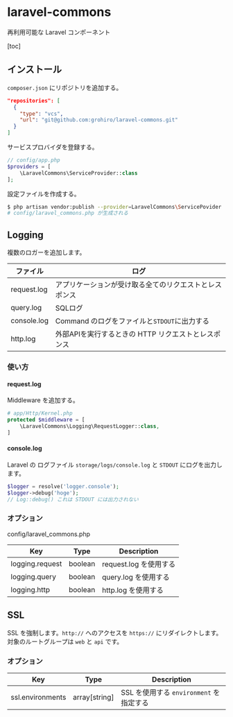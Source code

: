 # laravel-commons
再利用可能な Laravel コンポーネント

[toc]

## インストール
`composer.json` にリポジトリを追加する。

```json
"repositories": [          
  {                                                               
    "type": "vcs",                        
    "url": "git@github.com:grohiro/laravel-commons.git"
  }
]      
```

サービスプロバイダを登録する。

```php
// config/app.php
$providers = [
    \LaravelCommons\ServiceProvider::class
];
```

設定ファイルを作成する。

```bash
$ php artisan vendor:publish --provider=LaravelCommons\ServicePovider
# config/laravel_commons.php が生成される
```

## Logging

複数のロガーを追加します。

|ファイル|ログ|
|-------|---|
|request.log|アプリケーションが受け取る全てのリクエストとレスポンス|
|query.log|SQLログ|
|console.log|Command のログをファイルと`STDOUT`に出力する|
|http.log|外部APIを実行するときの HTTP リクエストとレスポンス|

### 使い方

#### request.log

Middleware を追加する。

```php
# app/Http/Kernel.php
protected $middleware = [
    \LaravelCommons\Logging\RequestLogger::class,
]
```

#### console.log

Laravel の ログファイル `storage/logs/console.log` と `STDOUT` にログを出力します。

```php
$logger = resolve('logger.console');
$logger->debug('hoge');
// Log::debug() これは STDOUT には出力されない
```

### オプション

config/laravel_commons.php

|Key|Type|Description|
|---|----|-----------|
|logging.request|boolean|request.log を使用する|
|logging.query|boolean|query.log を使用する|
|logging.http|boolean|http.log を使用する|

## SSL

SSL を強制します。`http://` へのアクセスを `https://` にリダイレクトします。
対象のルートグループは `web` と `api` です。

### オプション

|Key|Type|Description|
|---|----|-----------|
|ssl.environments|array[string]|SSL を使用する `environment` を指定する|

